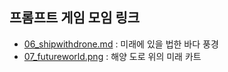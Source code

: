 ## 프롬프트 게임 모임 링크

- [06_shipwithdrone.md](https://labs.google/fx/tools/whisk/share/4eb2058400000) : 미래에 있을 법한 바다 풍경
- [07_futureworld.png](https://labs.google/fx/tools/whisk/share/6hjvv3re40000) : 해양 도로 위의 미래 카트
